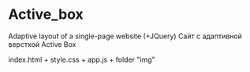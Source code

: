 # Active_box
Adaptive layout of a single-page website (+JQuery)
Сайт с адаптивной версткой Active Box


index.html + style.css + app.js + folder "img"
